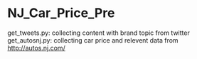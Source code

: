 # NJ_Car_Price_Pre
get_tweets.py: collecting content with brand topic from twitter
get_autosnj.py: collecting car price and relevent data from http://autos.nj.com/
